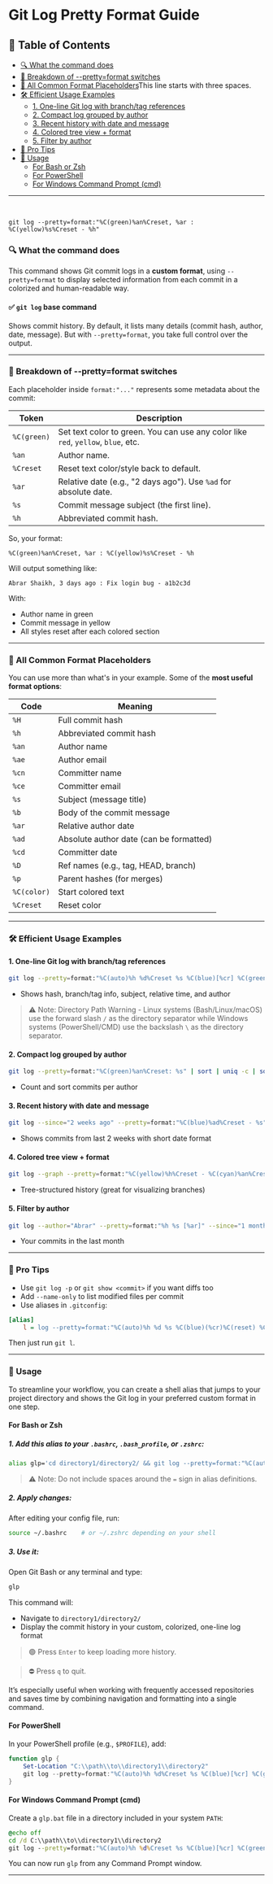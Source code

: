 # Git Log Pretty Format Guide

## 📑 Table of Contents

- [🔍 What the command does](#-what-the-command-does)
- [🧩 Breakdown of --pretty=format switches](#-breakdown-of---prettyformat-switches)
- [🎯 All Common Format Placeholders](#-all-common-format-placeholders)This line starts with three spaces.
- [🛠️ Efficient Usage Examples](#️-efficient-usage-examples)
  - [1. One-line Git log with branch/tag references](#1-one-line-git-log-with-branchtag-references)
  - [2. Compact log grouped by author](#2-compact-log-grouped-by-author)
  - [3. Recent history with date and message](#3-recent-history-with-date-and-message)
  - [4. Colored tree view + format](#4-colored-tree-view--format)
  - [5. Filter by author](#5-filter-by-author)
- [🧠 Pro Tips](#-pro-tips)
- [🚀 Usage](#-usage)
  - [For Bash or Zsh](#for-bash-or-zsh)
  - [For PowerShell](#for-powershell)
  - [For Windows Command Prompt (cmd)](#for-windows-command-prompt-cmd)

---  
&nbsp;&nbsp;&nbsp;

````
git log --pretty=format:"%C(green)%an%Creset, %ar : %C(yellow)%s%Creset - %h"
````

### 🔍 What the command does

This command shows Git commit logs in a **custom format**, using `--pretty=format` to display selected information from each commit in a colorized and human-readable way.

#### ✅ `git log` base command

Shows commit history. By default, it lists many details (commit hash, author, date, message). But with `--pretty=format`, you take full control over the output.

---

### 🧩 Breakdown of --pretty=format switches

Each placeholder inside `format:"..."` represents some metadata about the commit:

| Token       | Description                                                                       |
| ----------- | --------------------------------------------------------------------------------- |
| `%C(green)` | Set text color to green. You can use any color like `red`, `yellow`, `blue`, etc. |
| `%an`       | Author name.                                                                      |
| `%Creset`   | Reset text color/style back to default.                                           |
| `%ar`       | Relative date (e.g., "2 days ago"). Use `%ad` for absolute date.                  |
| `%s`        | Commit message subject (the first line).                                          |
| `%h`        | Abbreviated commit hash.                                                          |

So, your format:

```
%C(green)%an%Creset, %ar : %C(yellow)%s%Creset - %h
```

Will output something like:

```
Abrar Shaikh, 3 days ago : Fix login bug - a1b2c3d
```

With:

* Author name in green
* Commit message in yellow
* All styles reset after each colored section

---

### 🎯 All Common Format Placeholders

You can use more than what's in your example. Some of the **most useful format options**:

| Code        | Meaning                                 |
| ----------- | --------------------------------------- |
| `%H`        | Full commit hash                        |
| `%h`        | Abbreviated commit hash                 |
| `%an`       | Author name                             |
| `%ae`       | Author email                            |
| `%cn`       | Committer name                          |
| `%ce`       | Committer email                         |
| `%s`        | Subject (message title)                 |
| `%b`        | Body of the commit message              |
| `%ar`       | Relative author date                    |
| `%ad`       | Absolute author date (can be formatted) |
| `%cd`       | Committer date                          |
| `%D`        | Ref names (e.g., tag, HEAD, branch)     |
| `%p`        | Parent hashes (for merges)              |
| `%C(color)` | Start colored text                      |
| `%Creset`   | Reset color                             |

---

### 🛠️ Efficient Usage Examples

#### 1. One-line Git log with branch/tag references

```bash
git log --pretty=format:"%C(auto)%h %d%Creset %s %C(blue)[%cr] %C(green)<%an>"
```
* Shows hash, branch/tag info, subject, relative time, and author

>⚠️ Note: Directory Path Warning - Linux systems (Bash/Linux/macOS) use the forward slash `/` as the directory separator while Windows systems (PowerShell/CMD) use the backslash `\` as the directory separator.



#### 2. Compact log grouped by author

```bash
git log --pretty=format:"%C(green)%an%Creset: %s" | sort | uniq -c | sort -nr
```

* Count and sort commits per author

#### 3. Recent history with date and message

```bash
git log --since="2 weeks ago" --pretty=format:"%C(blue)%ad%Creset - %s" --date=short
```

* Shows commits from last 2 weeks with short date format

#### 4. Colored tree view + format

```bash
git log --graph --pretty=format:"%C(yellow)%h%Creset - %C(cyan)%an%Creset: %s" --abbrev-commit
```

* Tree-structured history (great for visualizing branches)

#### 5. Filter by author

```bash
git log --author="Abrar" --pretty=format:"%h %s [%ar]" --since="1 month ago"
```

* Your commits in the last month

---

### 🧠 Pro Tips

* Use `git log -p` or `git show <commit>` if you want diffs too
* Add `--name-only` to list modified files per commit
* Use aliases in `.gitconfig`:

```ini
[alias]
    l = log --pretty=format:"%C(auto)%h %d %s %C(blue)(%cr)%C(reset) %C(green)<%an>"
```

Then just run `git l`.

---
### 🚀 Usage

To streamline your workflow, you can create a shell alias that jumps to your project directory and shows the Git log in your preferred custom format in one step.

#### For Bash or Zsh

##### 1. Add this alias to your `.bashrc`, `.bash_profile`, or `.zshrc`:

```bash
alias glp='cd directory1/directory2/ && git log --pretty=format:"%C(auto)%h %d%Creset %s %C(blue)[%cr] %C(green)<%an>"'
```

> ⚠️ Note: Do not include spaces around the `=` sign in alias definitions.

##### 2. Apply changes:

After editing your config file, run:

```bash
source ~/.bashrc    # or ~/.zshrc depending on your shell
```

##### 3. Use it:

Open Git Bash or any terminal and type:

```bash
glp
```

This command will:

* Navigate to `directory1/directory2/`
* Display the commit history in your custom, colorized, one-line log format

>🟢 Press `Enter` to keep loading more history.

>⛔ Press `q` to quit.

It’s especially useful when working with frequently accessed repositories and saves time by combining navigation and formatting into a single command.

#### For PowerShell

In your PowerShell profile (e.g., `$PROFILE`), add:

```powershell
function glp {
    Set-Location "C:\\path\\to\\directory1\\directory2"
    git log --pretty=format:"%C(auto)%h %d%Creset %s %C(blue)[%cr] %C(green)<%an>"
}
```

#### For Windows Command Prompt (cmd)

Create a `glp.bat` file in a directory included in your system `PATH`:

```bat
@echo off
cd /d C:\\path\\to\\directory1\\directory2
git log --pretty=format:"%C(auto)%h %d%Creset %s %C(blue)[%cr] %C(green)<%an>"
```

You can now run `glp` from any Command Prompt window.

---
